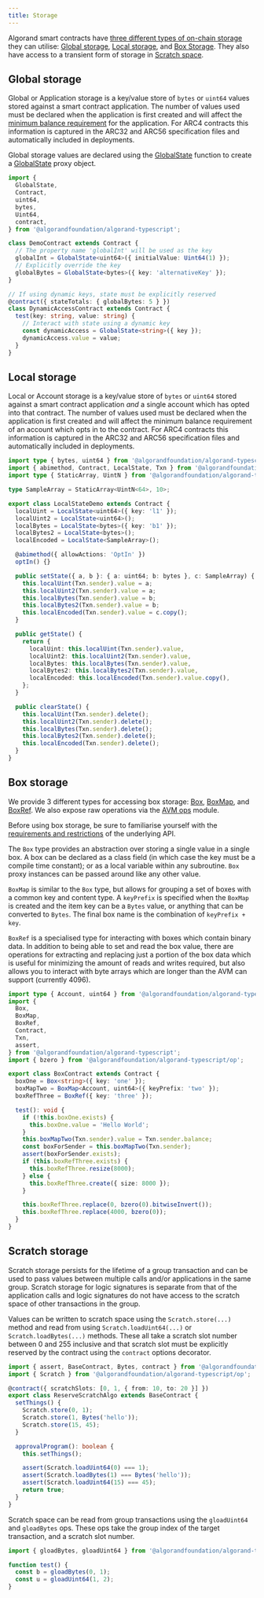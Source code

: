 ```yaml
---
title: Storage
---
```


Algorand smart contracts have [three different types of on-chain storage](https://developer.algorand.org/docs/get-details/dapps/smart-contracts/apps/state/)
they can utilise: [Global storage](#global-storage), [Local storage](#local-storage), and [Box Storage](#box-storage). They also have access to a transient form of storage in [Scratch space](#scratch-storage).

## Global storage

Global or Application storage is a key/value store of `bytes` or `uint64` values stored against a smart contract application. The number of values used must be declared when the application is first created and will affect the [minimum balance requirement](https://developer.algorand.org/docs/get-details/dapps/smart-contracts/apps/#minimum-balance-requirement-for-a-smart-contract) for the application. For ARC4 contracts this information is captured in the ARC32 and ARC56 specification files and automatically included in deployments.

Global storage values are declared using the [GlobalState](api/index/functions/GlobalState) function to create a [GlobalState](api/index/type-aliases/GlobalState) proxy object.

```ts
import {
  GlobalState,
  Contract,
  uint64,
  bytes,
  Uint64,
  contract,
} from '@algorandfoundation/algorand-typescript';

class DemoContract extends Contract {
  // The property name 'globalInt' will be used as the key
  globalInt = GlobalState<uint64>({ initialValue: Uint64(1) });
  // Explicitly override the key
  globalBytes = GlobalState<bytes>({ key: 'alternativeKey' });
}

// If using dynamic keys, state must be explicitly reserved
@contract({ stateTotals: { globalBytes: 5 } })
class DynamicAccessContract extends Contract {
  test(key: string, value: string) {
    // Interact with state using a dynamic key
    const dynamicAccess = GlobalState<string>({ key });
    dynamicAccess.value = value;
  }
}
```

## Local storage

Local or Account storage is a key/value store of `bytes` or `uint64` stored against a smart contract application _and_ a single account which has opted into that contract. The number of values used must be declared when the application is first created and will affect the minimum balance requirement of an account which opts in to the contract. For ARC4 contracts this information is captured in the ARC32 and ARC56 specification files and automatically included in deployments.

```ts
import type { bytes, uint64 } from '@algorandfoundation/algorand-typescript';
import { abimethod, Contract, LocalState, Txn } from '@algorandfoundation/algorand-typescript';
import type { StaticArray, UintN } from '@algorandfoundation/algorand-typescript/arc4';

type SampleArray = StaticArray<UintN<64>, 10>;

export class LocalStateDemo extends Contract {
  localUint = LocalState<uint64>({ key: 'l1' });
  localUint2 = LocalState<uint64>();
  localBytes = LocalState<bytes>({ key: 'b1' });
  localBytes2 = LocalState<bytes>();
  localEncoded = LocalState<SampleArray>();

  @abimethod({ allowActions: 'OptIn' })
  optIn() {}

  public setState({ a, b }: { a: uint64; b: bytes }, c: SampleArray) {
    this.localUint(Txn.sender).value = a;
    this.localUint2(Txn.sender).value = a;
    this.localBytes(Txn.sender).value = b;
    this.localBytes2(Txn.sender).value = b;
    this.localEncoded(Txn.sender).value = c.copy();
  }

  public getState() {
    return {
      localUint: this.localUint(Txn.sender).value,
      localUint2: this.localUint2(Txn.sender).value,
      localBytes: this.localBytes(Txn.sender).value,
      localBytes2: this.localBytes2(Txn.sender).value,
      localEncoded: this.localEncoded(Txn.sender).value.copy(),
    };
  }

  public clearState() {
    this.localUint(Txn.sender).delete();
    this.localUint2(Txn.sender).delete();
    this.localBytes(Txn.sender).delete();
    this.localBytes2(Txn.sender).delete();
    this.localEncoded(Txn.sender).delete();
  }
}
```

## Box storage

We provide 3 different types for accessing box storage: [Box](./api/index/functions/Box), [BoxMap](./api/index/functions/BoxMap), and [BoxRef](./api/index/functions/BoxRef). We also expose raw operations via the [AVM ops](./lg-ops) module.

Before using box storage, be sure to familiarise yourself with the [requirements and restrictions](https://developer.algorand.org/articles/smart-contract-storage-boxes/) of the underlying API.

The `Box` type provides an abstraction over storing a single value in a single box. A box can be declared as a class field (in which case the key must be a compile time constant); or as a local variable within any
subroutine. `Box` proxy instances can be passed around like any other value.

`BoxMap` is similar to the `Box` type, but allows for grouping a set of boxes with a common key and content type.
A `keyPrefix` is specified when the `BoxMap` is created and the item key can be a `Bytes` value, or anything that can be converted to `Bytes`. The final box name is the combination of `keyPrefix + key`.

`BoxRef` is a specialised type for interacting with boxes which contain binary data. In addition to being able to set and read the box value, there are operations for extracting and replacing just a portion of the box data which
is useful for minimizing the amount of reads and writes required, but also allows you to interact with byte arrays which are longer than the AVM can support (currently 4096).

```ts
import type { Account, uint64 } from '@algorandfoundation/algorand-typescript';
import {
  Box,
  BoxMap,
  BoxRef,
  Contract,
  Txn,
  assert,
} from '@algorandfoundation/algorand-typescript';
import { bzero } from '@algorandfoundation/algorand-typescript/op';

export class BoxContract extends Contract {
  boxOne = Box<string>({ key: 'one' });
  boxMapTwo = BoxMap<Account, uint64>({ keyPrefix: 'two' });
  boxRefThree = BoxRef({ key: 'three' });

  test(): void {
    if (!this.boxOne.exists) {
      this.boxOne.value = 'Hello World';
    }
    this.boxMapTwo(Txn.sender).value = Txn.sender.balance;
    const boxForSender = this.boxMapTwo(Txn.sender);
    assert(boxForSender.exists);
    if (this.boxRefThree.exists) {
      this.boxRefThree.resize(8000);
    } else {
      this.boxRefThree.create({ size: 8000 });
    }

    this.boxRefThree.replace(0, bzero(0).bitwiseInvert());
    this.boxRefThree.replace(4000, bzero(0));
  }
}
```

## Scratch storage

Scratch storage persists for the lifetime of a group transaction and can be used to pass values between multiple calls and/or applications in the same group. Scratch storage for logic signatures is separate from that of the application calls and logic signatures do not have access to the scratch space of other transactions in the group.

Values can be written to scratch space using the `Scratch.store(...)` method and read from using `Scratch.loadUint64(...)` or `Scratch.loadBytes(...)` methods. These all take a scratch slot number between 0 and 255 inclusive and that scratch slot must be explicitly reserved by the contract using the `contract` options decorator.

```ts
import { assert, BaseContract, Bytes, contract } from '@algorandfoundation/algorand-typescript';
import { Scratch } from '@algorandfoundation/algorand-typescript/op';

@contract({ scratchSlots: [0, 1, { from: 10, to: 20 }] })
export class ReserveScratchAlgo extends BaseContract {
  setThings() {
    Scratch.store(0, 1);
    Scratch.store(1, Bytes('hello'));
    Scratch.store(15, 45);
  }

  approvalProgram(): boolean {
    this.setThings();

    assert(Scratch.loadUint64(0) === 1);
    assert(Scratch.loadBytes(1) === Bytes('hello'));
    assert(Scratch.loadUint64(15) === 45);
    return true;
  }
}
```

Scratch space can be read from group transactions using the `gloadUint64` and `gloadBytes` ops. These ops take the group index of the target transaction, and a scratch slot number.

```ts
import { gloadBytes, gloadUint64 } from '@algorandfoundation/algorand-typescript/op';

function test() {
  const b = gloadBytes(0, 1);
  const u = gloadUint64(1, 2);
}
```
